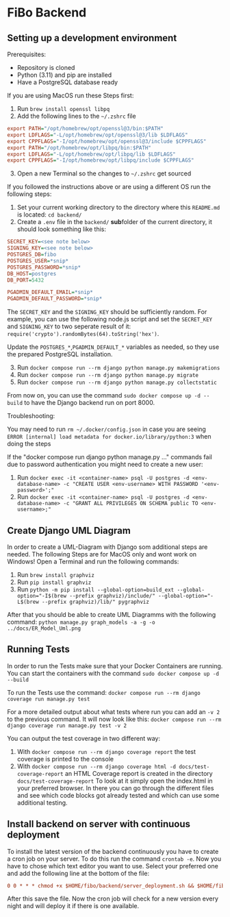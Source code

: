 # FiBo Backend

## Setting up a development environment
Prerequisites:
- Repository is cloned
- Python (3.11) and pip are installed
- Have a PostgreSQL database ready

If you are using MacOS run these Steps first:
1. Run `brew install openssl libpq`
2. Add the following lines to the `~/.zshrc` file
```ini
export PATH="/opt/homebrew/opt/openssl@3/bin:$PATH"
export LDFLAGS="-L/opt/homebrew/opt/openssl@3/lib $LDFLAGS"
export CPPFLAGS="-I/opt/homebrew/opt/openssl@3/include $CPPFLAGS"
export PATH="/opt/homebrew/opt/libpq/bin:$PATH"
export LDFLAGS="-L/opt/homebrew/opt/libpq/lib $LDFLAGS"
export CPPFLAGS="-I/opt/homebrew/opt/libpq/include $CPPFLAGS"
```
3. Open a new Terminal so the changes to `~/.zshrc` get sourced

If you followed the instructions above or are using a different OS run the following steps:
1. Set your current working directory to the directory where this `README.md` is located: `cd backend/`
2. Create a `.env` file in the `backend/` **sub**folder of the current directory, it should look something like this:
```ini
SECRET_KEY=<see note below>
SIGNING_KEY=<see note below>
POSTGRES_DB=fibo
POSTGRES_USER=*snip*
POSTGRES_PASSWORD=*snip*
DB_HOST=postgres
DB_PORT=5432

PGADMIN_DEFAULT_EMAIL=*snip*
PGADMIN_DEFAULT_PASSWORD=*snip*
```
The `SECRET_KEY` and the `SIGNING_KEY` should be sufficiently random. For example, you can use the following node.js script and set the `SECRET_KEY` and `SIGNING_KEY` to two seperate result of it: `require('crypto').randomBytes(64).toString('hex')`.

Update the `POSTGRES_*`,`PGADMIN_DEFAULT_*` variables as needed, so they use the prepared PostgreSQL installation.

3. Run `docker compose run --rm django python manage.py makemigrations`
4. Run `docker compose run --rm django python manage.py migrate`
5. Run `docker compose run --rm django python manage.py collectstatic`

From now on, you can use the command `sudo docker compose up -d --build` to have the Django backend run on port 8000.

Troubleshooting:

You may need to run `rm ~/.docker/config.json` in case you are seeing `ERROR [internal] load metadata for docker.io/library/python:3` when doing the steps

If the "docker compose run django python manage.py ..." commands fail due to password authentication you might need to create a new user:

1. Run `docker exec -it <container-name> psql -U postgres -d <env-database-name> -c "CREATE USER <env-username> WITH PASSWORD '<env-password>';"`
2. Run `docker exec -it <container-name> psql -U postgres -d <env-database-name> -c "GRANT ALL PRIVILEGES ON SCHEMA public TO <env-username>;"`


## Create Django UML Diagram
In order to create a UML-Diagram with Django som additional steps are needed.
The following Steps are for MacOS only and wont work on Windows!
Open a Terminal and run the following commands:
1. Run `brew install graphviz`
2. Run `pip install graphviz`
3. Run `python -m pip install --global-option=build_ext --global-option="-I$(brew --prefix graphviz)/include/" --global-option="-L$(brew --prefix graphviz)/lib/" pygraphviz`

After that you should be able to create UML Diagramms with the following command:
`python manage.py graph_models -a -g -o ../docs/ER_Model_Uml.png`

## Running Tests

In order to run the Tests make sure that your Docker Containers are running. You can start the containers with the command `sudo docker compose up -d --build`

To run the Tests use the command:
`docker compose run --rm django coverage run manage.py test`

For a more detailed output about what tests where run you can add an `-v 2` to the previous command. It will now look like this:
`docker compose run --rm django coverage run manage.py test -v 2`

You can output the test coverage in two different way:
1. With `docker compose run --rm django coverage report` the test coverage is printed to the console
2. With `docker compose run --rm django coverage html -d docs/test-coverage-report` an HTML Coverage report is created in the directory `docs/test-coverage-report`
To look at it simply open the index.html in your preferred browser. In there you can go through the different files and see which code blocks got already tested and which can use some additional testing.

## Install backend on server with continuous deployment
To install the latest version of the backend continuously you have to create a cron job on your server. To do this run the command
`crontab -e`. Now you have to chose which text editor you want to use. Select your preferred one and add the following line at the bottom of the file:
```ini
0 0 * * * chmod +x $HOME/fibo/backend/server_deployment.sh && $HOME/fibo/backend/server_deployment.sh
```
After this save the file. Now the cron job will check for a new version every night and will deploy it if there is one available.
